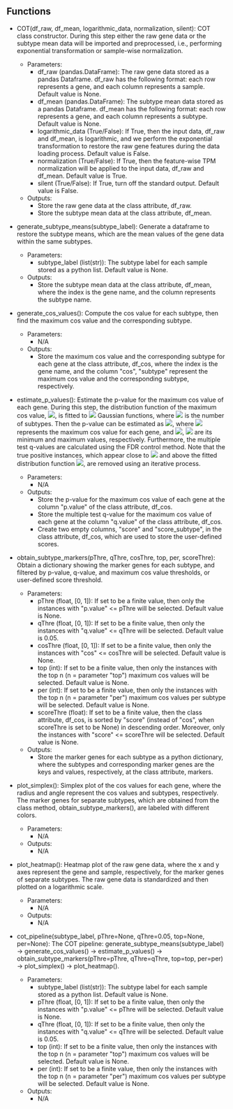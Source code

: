 ## Functions

- COT(df_raw, df_mean, logarithmic_data, normalization, silent): COT class constructor. During this step either the raw gene data or the subtype mean data will be imported and preprocessed, i.e., performing exponential transformation or sample-wise normalization.
    - Parameters:
        - df_raw (pandas.DataFrame): The raw gene data stored as a pandas Dataframe. df_raw has the following format: each row represents a gene, and each column represents a sample. Default value is None.
        - df_mean (pandas.DataFrame): The subtype mean data stored as a pandas Dataframe. df_mean has the following format: each row represents a gene, and each column represents a subtype. Default value is None.
        - logarithmic_data (True/False): If True, then the input data, df_raw and df_mean, is logarithmic, and we perform the exponential transformation to restore the raw gene features during the data loading process. Default value is False.
        - normalization (True/False): If True, then the feature-wise TPM normalization will be applied to the input data, df_raw and df_mean. Default value is True.
        - silent (True/False): If True, turn off the standard output. Default value is False.
    - Outputs:
        - Store the raw gene data at the class attribute, df_raw.
        - Store the subtype mean data at the class attribute, df_mean.

- generate_subtype_means(subtype_label): Generate a dataframe to restore the subtype means, which are the mean values of the gene data within the same subtypes.
    - Parameters:
        - subtype_label (list(str)): The subtype label for each sample stored as a python list. Default value is None.
    - Outputs:
        - Store the subtype mean data at the class attribute, df_mean, where the index is the gene name, and the column represents the subtype name.

- generate_cos_values(): Compute the cos value for each subtype, then find the maximum cos value and the corresponding subtype.
    - Parameters:
        - N/A
    - Outputs:
        - Store the maximum cos value and the corresponding subtype for each gene at the class attribute, df_cos, where the index is the gene name, and the column "cos", "subtype" represent the maximum cos value and the corresponding subtype, respectively.

- estimate_p_values(): Estimate the p-value for the maximum cos value of each gene. During this step, the distribution function of the maximum cos value, <img src="https://render.githubusercontent.com/render/math?math=f_\text{dist}(x)">, is fitted to <img src="https://render.githubusercontent.com/render/math?math=k"> Gaussian functions, where <img src="https://render.githubusercontent.com/render/math?math=k"> is the number of subtypes. Then the p-value can be estimated as <img src="https://render.githubusercontent.com/render/math?math=p(x) = \frac{\int_{x}^{x_\text{max}}{f_\text{dist}(t) dt}}{\int_{x_\text{min}}^{x_\text{max}}{f_\text{dist}(t) dt}}">, where <img src="https://render.githubusercontent.com/render/math?math=x"> represents the maximum cos value for each gene, and <img src="https://render.githubusercontent.com/render/math?math=x_\text{min} = \frac{1}{\sqrt{k}}">, <img src="https://render.githubusercontent.com/render/math?math=x_\text{max} = 1"> are its minimum and maximum values, respectively. Furthermore, the multiple test q-values are calculated using the FDR control method. Note that the true positive instances, which appear close to <img src="https://render.githubusercontent.com/render/math?math=x = 1"> and above the fitted distribution function <img src="https://render.githubusercontent.com/render/math?math=f_\text{dist}(x)">, are removed using an iterative process.
    - Parameters:
        - N/A
    - Outputs:
        - Store the p-value for the maximum cos value of each gene at the column "p.value" of the class attribute, df_cos.
        - Store the multiple test q-value for the maximum cos value of each gene at the column "q.value" of the class attribute, df_cos.
        - Create two empty columns, "score" and "score_subtype", in the class attribute, df_cos, which are used to store the user-defined scores.

- obtain_subtype_markers(pThre, qThre, cosThre, top, per, scoreThre): Obtain a dictionary showing the marker genes for each subtype, and filtered by p-value, q-value, and maximum cos value thresholds, or user-defined score threshold.
    - Parameters:
        - pThre (float, [0, 1]): If set to be a finite value, then only the instances with "p.value" <= pThre will be selected. Default value is None.
        - qThre (float, [0, 1]): If set to be a finite value, then only the instances with "q.value" <= qThre will be selected. Default value is 0.05.
        - cosThre (float, [0, 1]): If set to be a finite value, then only the instances with "cos" <= cosThre will be selected. Default value is None.
        - top (int): If set to be a finite value, then only the instances with the top n (n = parameter "top") maximum cos values will be selected. Default value is None.
        - per (int): If set to be a finite value, then only the instances with the top n (n = parameter "per") maximum cos values per subtype will be selected. Default value is None.
        - scoreThre (float): If set to be a finite value, then the class attribute, df_cos, is sorted by "score" (instead of "cos", when scoreThre is set to be None) in descending order. Moreover, only the instances with "score" <= scoreThre will be selected. Default value is None.
    - Outputs:
        - Store the marker genes for each subtype as a python dictionary, where the subtypes and corresponding marker genes are the keys and values, respectively, at the class attribute, markers.

- plot_simplex(): Simplex plot of the cos values for each gene, where the radius and angle represent the cos values and subtypes, respectively. The marker genes for separate subtypes, which are obtained from the class method, obtain_subtype_markers(), are labeled with different colors.
    - Parameters:
        - N/A
    - Outputs:
        - N/A

- plot_heatmap(): Heatmap plot of the raw gene data, where the x and y axes represent the gene and sample, respectively, for the marker genes of separate subtypes. The raw gene data is standardized and then plotted on a logarithmic scale.
    - Parameters:
        - N/A
    - Outputs:
        - N/A

- cot_pipeline(subtype_label, pThre=None, qThre=0.05, top=None, per=None): The COT pipeline: generate_subtype_means(subtype_label) -> generate_cos_values() -> estimate_p_values() -> obtain_subtype_markers(pThre=pThre, qThre=qThre, top=top, per=per) -> plot_simplex() -> plot_heatmap().
    - Parameters:
        - subtype_label (list(str)): The subtype label for each sample stored as a python list. Default value is None.
        - pThre (float, [0, 1]): If set to be a finite value, then only the instances with "p.value" <= pThre will be selected. Default value is None.
        - qThre (float, [0, 1]): If set to be a finite value, then only the instances with "q.value" <= qThre will be selected. Default value is 0.05.
        - top (int): If set to be a finite value, then only the instances with the top n (n = parameter "top") maximum cos values will be selected. Default value is None.
        - per (int): If set to be a finite value, then only the instances with the top n (n = parameter "per") maximum cos values per subtype will be selected. Default value is None.
    - Outputs:
        - N/A
